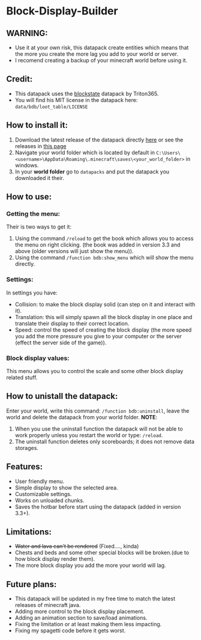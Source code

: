  # Block-Display-Builder
## WARNING:
- Use it at your own risk, this datapack create entities which means that the more you create the more lag you add to your world or server.
- I recomend creating a backup of your minecraft world before using it.
## Credit:
- This datapack uses the [blockstate](https://github.com/Triton365/BlockState) datapack by Triton365.
- You will find his MIT license in the datapack here: `data/bdb/loot_table/LICENSE`
## How to install it:
1. Download the latest release of the datapack directly [here](https://github.com/mrGrayJacket/Block-Display-Builder/releases/download/v3.3.1/bdb3.3.1.zip) or see the releases in [this page](https://github.com/mrGrayJacket/Block-Display-Builder/releases)
2. Navigate your world folder which is located by default in `C:\Users\<username>\AppData\Roaming\.minecraft\saves\<your_world_folder>` in windows.
3. In your **world folder** go to `datapacks` and put the datapack you downloaded it their.
## How to use:
### Getting the menu:
Their is two ways to get it:
1. Using the command `/reload` to get the book which allows you to access the menu on right clicking. (the book was added in version 3.3 and above (older versions will just show the menu)).
2. Using the command `/function bdb:show_menu` which will show the menu directly.
### Settings:
In settings you have:
- Collision: to make the block display solid (can step on it and interact with it).
- Translation: this will simply spawn all the block display in one place and translate their display to their correct location.
- Speed: control the speed of creating the block display (the more speed you add the more pressure you give to your computer or the server (effect the server side of the game)).
### Block display values:
This menu allows you to control the scale and some other block display related stuff.
## How to unistall the datapack:
Enter your world, write this command: `/function bdb:uninstall`, leave the world and delete the datapack from your world folder.
**NOTE**:
1. When you use the uninstall function the datapack will not be able to work properly unless you restart the world or type: `/reload`.
2. The uninstall function deletes only scoreboards; it does not remove data storages.
## Features:
- User friendly menu.
- Simple display to show the selected area.
- Customizable settings.
- Works on unloaded chunks.
- Saves the hotbar before start using the datapack (added in version 3.3+).
## Limitations:
- ~~Water and lava can't be rendered~~ (Fixed...., kinda)
- Chests and beds and some other special blocks will be broken.(due to how block display render them).
- The more block display you add the more your world will lag.
## Future plans:
- This datapack will be updated in my free time to match the latest releases of minecraft java.
- Adding more control to the block display placement.
- Adding an animation section to save/load animations.
- Fixing the limitation or at least making them less impacting.
- Fixing my spagetti code before it gets worst.
